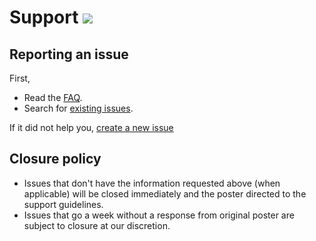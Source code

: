 # Support [![](https://isitmaintained.com/badge/resolution/portapps/discord-ptb-portable.svg)](https://isitmaintained.com/project/portapps/discord-ptb-portable)

## Reporting an issue

First,

* Read the [FAQ](http://portapps.github.io/doc/faq/).
* Search for [existing issues](https://github.com/portapps/discord-ptb-portable/issues?utf8=%E2%9C%93&q=).

If it did not help you, [create a new issue](https://github.com/portapps/discord-ptb-portable/issues)

## Closure policy

* Issues that don't have the information requested above (when applicable) will be closed immediately and the poster directed to the support guidelines.
* Issues that go a week without a response from original poster are subject to closure at our discretion.
